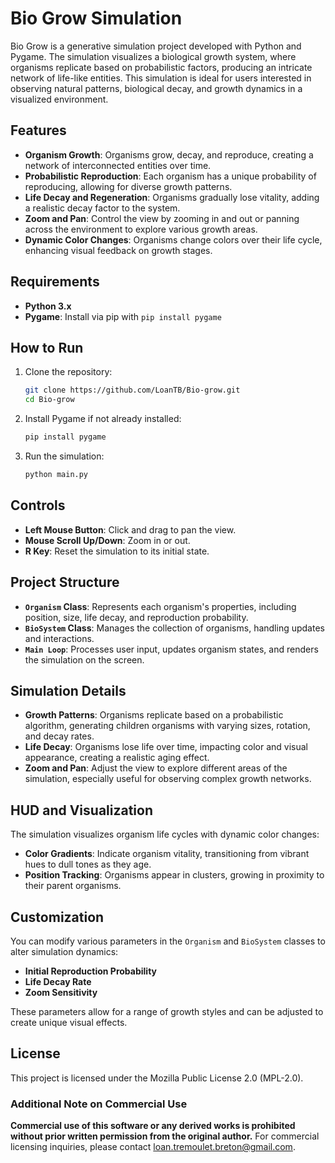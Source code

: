 # Bio Grow Simulation

Bio Grow is a generative simulation project developed with Python and Pygame. The simulation visualizes a biological growth system, where organisms replicate based on probabilistic factors, producing an intricate network of life-like entities. This simulation is ideal for users interested in observing natural patterns, biological decay, and growth dynamics in a visualized environment.

## Features

- **Organism Growth**: Organisms grow, decay, and reproduce, creating a network of interconnected entities over time.
- **Probabilistic Reproduction**: Each organism has a unique probability of reproducing, allowing for diverse growth patterns.
- **Life Decay and Regeneration**: Organisms gradually lose vitality, adding a realistic decay factor to the system.
- **Zoom and Pan**: Control the view by zooming in and out or panning across the environment to explore various growth areas.
- **Dynamic Color Changes**: Organisms change colors over their life cycle, enhancing visual feedback on growth stages.

## Requirements

- **Python 3.x**
- **Pygame**: Install via pip with `pip install pygame`

## How to Run

1. Clone the repository:
   ```bash
   git clone https://github.com/LoanTB/Bio-grow.git
   cd Bio-grow
   ```

2. Install Pygame if not already installed:
   ```bash
   pip install pygame
   ```

3. Run the simulation:
   ```bash
   python main.py
   ```

## Controls

- **Left Mouse Button**: Click and drag to pan the view.
- **Mouse Scroll Up/Down**: Zoom in or out.
- **R Key**: Reset the simulation to its initial state.

## Project Structure

- **`Organism` Class**: Represents each organism's properties, including position, size, life decay, and reproduction probability.
- **`BioSystem` Class**: Manages the collection of organisms, handling updates and interactions.
- **`Main Loop`**: Processes user input, updates organism states, and renders the simulation on the screen.

## Simulation Details

- **Growth Patterns**: Organisms replicate based on a probabilistic algorithm, generating children organisms with varying sizes, rotation, and decay rates.
- **Life Decay**: Organisms lose life over time, impacting color and visual appearance, creating a realistic aging effect.
- **Zoom and Pan**: Adjust the view to explore different areas of the simulation, especially useful for observing complex growth networks.

## HUD and Visualization

The simulation visualizes organism life cycles with dynamic color changes:
- **Color Gradients**: Indicate organism vitality, transitioning from vibrant hues to dull tones as they age.
- **Position Tracking**: Organisms appear in clusters, growing in proximity to their parent organisms.

## Customization

You can modify various parameters in the `Organism` and `BioSystem` classes to alter simulation dynamics:
- **Initial Reproduction Probability**
- **Life Decay Rate**
- **Zoom Sensitivity**

These parameters allow for a range of growth styles and can be adjusted to create unique visual effects.

## License

This project is licensed under the Mozilla Public License 2.0 (MPL-2.0).

### Additional Note on Commercial Use
**Commercial use of this software or any derived works is prohibited without prior written permission from the original author.** For commercial licensing inquiries, please contact loan.tremoulet.breton@gmail.com.
